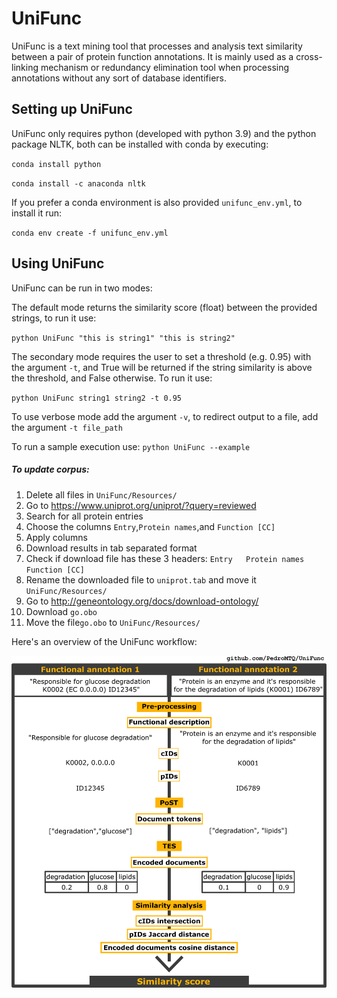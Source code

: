 # UniFunc

UniFunc is a text mining tool that processes and analysis text similarity between a pair of protein function annotations.
It is mainly used as a cross-linking mechanism or redundancy elimination tool when processing annotations without any sort of database identifiers.


## Setting up UniFunc

UniFunc only requires python (developed with python 3.9) and the python package NLTK, both can be installed with conda by executing:

`conda install python`

`conda install -c anaconda nltk `

If you prefer a conda environment is also provided `unifunc_env.yml`, to install it run:

`conda env create -f unifunc_env.yml`


## Using UniFunc
UniFunc can be run in two modes:


The default mode returns the similarity score (float) between the provided strings, to run it use:

`python UniFunc "this is string1" "this is string2"`

The secondary mode requires the user to set a threshold (e.g. 0.95) with the argument `-t`, and True will be returned if the string similarity is above the threshold, and False otherwise. To run it use:

`python UniFunc string1 string2 -t 0.95`

To use verbose mode add the argument `-v`, to redirect output to a file, add the argument `-t file_path`

To run a sample execution use: `python UniFunc --example`


##### To update corpus:
1. Delete all files in `UniFunc/Resources/`
2. Go to https://www.uniprot.org/uniprot/?query=reviewed 
3. Search for all protein entries
4. Choose the columns `Entry`,`Protein names`,and `Function [CC]`
5. Apply columns
6. Download results in tab separated format
7. Check if download file has these 3 headers: `Entry	Protein names	Function [CC]`
8. Rename the downloaded file to `uniprot.tab` and move it `UniFunc/Resources/`
9. Go to http://geneontology.org/docs/download-ontology/
10. Download `go.obo`
11. Move the file`go.obo` to `UniFunc/Resources/`


Here's an overview of the UniFunc workflow:


![overview](Images/overview.png)
